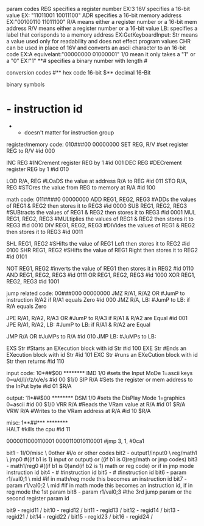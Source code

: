 param codes
REG     specifies a register number EX:3
16V     specifies a 16-bit value EX: "11011001 10011100"
ADR     specifies a 16-bit memory address EX:"00100110 11011100"
R/A     means either a register number or a 16-bit mem address
R/V     means either a register number or a 16-bit value
LB:     specifies a label that corisponds to a memory address EX:GetKeyboardInput: 
Str     means a value used only for readability and does not effect program values
CHR     can be used in place of 16V and converts an ascii character to an 16-bit code EX:A equivelant:"00000000 01000001"
1/0     mean it only takes a "1" or a "0" EX:"1"
**#     specifies a binary number with length #

conversion codes
#**     hex code 16-bit
$**     decimal 16-Bit

binary symbols
# - instruction id
* - doesn't matter for instruction group



register/memory code:   010###00 00000000
SET REG, R/V            #set register REG to R/V                                        #id 000

INC REG                 #INCrement register REG by 1                                    #id 001
DEC REG                 #DECrement register REG by 1                                    #id 010

LOD R/A, REG            #LOaDS the value at address R/A to REG                          #id 011
STO R/A, REG            #STOres the value from REG to memory at R/A                     #id 100


math code:              011####0 00000000
ADD REG1, REG2, REG3    #ADDs the values of REG1 & REG2 then stores it to REG3          #id 0000
SUB REG1, REG2, REG3    #SUBtracts the values of REG1 & REG2 then stores it to REG3     #id 0001
MUL REG1, REG2, REG3    #MULtiplies the values of REG1 & REG2 then stores it to REG3    #id 0010
DIV REG1, REG2, REG3    #DIVides the values of REG1 & REG2 then stores it to REG3       #id 0011

SHL REG1, REG2          #SHifts the value of REG1 Left then stores it to REG2           #id 0100
SHR REG1, REG2          #SHifts the value of REG1 Right then stores it to REG2          #id 0101

NOT REG1, REG2          #inverts the value of REG1 then stores it in REG2               #id 0110
AND REG1, REG2, REG3                                                                    #id 0111
 OR REG1, REG2, REG3                                                                    #id 1000
XOR REG1, REG2, REG3                                                                    #id 1001


jump related code:      00###000 00000000
JMZ R/A1, R/A2 OR       #JumP to instruction R/A2 if R/A1 equals Zero                   #id 000
JMZ R/A, LB:            #JumP to LB: if R/A equals Zero

JPE R/A1, R/A2, R/A3 OR #JumP to R/A3 if R/A1 & R/A2 are Equal                          #id 001
JPE R/A1, R/A2, LB:     #JumP to LB: if R/A1 & R/A2 are Equal

JMP R/A OR              #JuMPs to R/A                                                   #id 010
JMP LB:                 #JuMPs to LB:

EXS Str                 #Starts an EXecution block with id Str                          #id 100
EXE Str                 #Ends an EXecution block with id Str                            #id 101
EXC Str                 #runs an EXeCution block with id Str then returns               #id 110


input code:             10*##$00 ********
IMD 1/0                 #sets the Input MoDe 1=ascii keys 0=u/d/l/r/z/x/e/s             #id 00      $1/0
SIP R/A                 #Sets the register or mem address to the InPut byte             #id 01      $R/A


output:                 11*##$00 ********
DSM 1/0                 #sets the DisPlay Mode 1=graphics 0=ascii                       #id 00      $1/0
VRR R/A                 #Reads the VRam value at R/A                                    #id 01      $R/A
VRW R/A                 #Writes to the VRam address at R/A                              #id 10      $R/A

misc:                   1**##*** ********              
HALT                    #kills the cpu                                                  #id 11

0000011000110001 0000110010110001       #jmp 3, 1, #0ca1 

bit1  - 1I/O/misc \ 0other                          #i/o or other codes
bit2  - output1/input0 \ reg/math1 \ jmp0           #((if b1 is 1) input or output) or ((if b1 is 0)reg/math or jmp codes)
bit3  - math1/reg0                                  #((if b1 is 0)and(if b2 is 1) math or reg code) or if in jmp mode instruction id
bit4  - #                                           #instruction id
bit5  - #                                           #instruction id
bit6  - param r1/val0;1 \ mid                       #if in math/reg mode this becomes an instruction id
bit7  - param r1/val0;2 \ mid                       #if in math mode this becomes an instruction id, if in reg mode the 1st param
bit8  - param r1/val0;3                             #the 3rd jump param or the second register param id

bit9  - regid11 /
bit10 - regid12 /
bit11 - regid13 /
bit12 - regid14 /
bit13 - regid21 /
bit14 - regid22 /
bit15 - regid23 /
bit16 - regid24 /